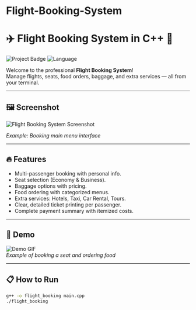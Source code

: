 # Flight-Booking-System
# ✈️ Flight Booking System in C++ 🚀

![Project Badge](https://img.shields.io/badge/status-Completed-brightgreen)
![Language](https://img.shields.io/badge/language-C++-blue)

Welcome to the professional **Flight Booking System**!  
Manage flights, seats, food orders, baggage, and extra services — all from your terminal.

---

## 🖼️ Screenshot

![Flight Booking System Screenshot](https://user-images.githubusercontent.com/yourusername/flight-booking-screenshot.png)

*Example: Booking main menu interface*

---

## 🔥 Features

- Multi-passenger booking with personal info.
- Seat selection (Economy & Business).
- Baggage options with pricing.
- Food ordering with categorized menus.
- Extra services: Hotels, Taxi, Car Rental, Tours.
- Clear, detailed ticket printing per passenger.
- Complete payment summary with itemized costs.

---

## 🎥 Demo

![Demo GIF](https://media.giphy.com/media/3o6Zt6ML6BklcajjsA/giphy.gif)  
*Example of booking a seat and ordering food*

---

## 📋 How to Run

```bash
g++ -o flight_booking main.cpp
./flight_booking
